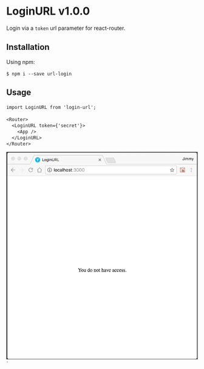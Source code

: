 # LoginURL v1.0.0

Login via a `token` url parameter for react-router.

## Installation

Using npm:

```shell
$ npm i --save url-login
```

## Usage

```
import LoginURL from 'login-url';

<Router>
  <LoginURL token={'secret'}>
    <App />
  </LoginURL>
</Router>
```

![Demo](/test/demo.gif?raw=true "Demo")`